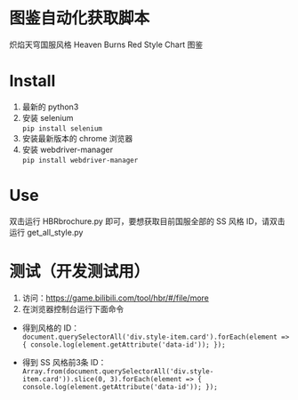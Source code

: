 # 图鉴自动化获取脚本
炽焰天穹国服风格 Heaven Burns Red Style Chart 图鉴

# Install
1. 最新的 python3
2. 安装 selenium  
`pip install selenium`
3. 安装最新版本的 chrome 浏览器
4. 安装 webdriver-manager  
`pip install webdriver-manager`

# Use
双击运行 HBRbrochure.py 即可，要想获取目前国服全部的 SS 风格 ID，请双击运行 get_all_style.py

# 测试（开发测试用）
1. 访问：https://game.bilibili.com/tool/hbr/#/file/more
2. 在浏览器控制台运行下面命令
* 得到风格的 ID：  
`document.querySelectorAll('div.style-item.card').forEach(element => {
    console.log(element.getAttribute('data-id'));
});`

* 得到 SS 风格前3条 ID：  
`Array.from(document.querySelectorAll('div.style-item.card')).slice(0, 3).forEach(element => {
        console.log(element.getAttribute('data-id'));
});`
